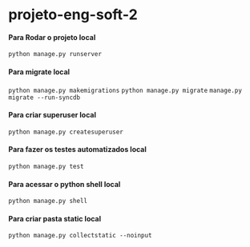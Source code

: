 # projeto-eng-soft-2

#### Para Rodar o projeto local
```python manage.py runserver```

#### Para migrate local
```python manage.py makemigrations```
```python manage.py migrate```
```manage.py migrate --run-syncdb```

#### Para criar superuser local
```python manage.py createsuperuser```

#### Para fazer os testes automatizados local
```python manage.py test```

#### Para acessar o python shell local
```python manage.py shell```

#### Para criar pasta static local
```python manage.py collectstatic --noinput```